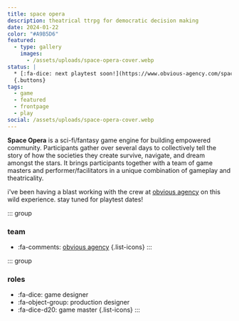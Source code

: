 ```yaml
---
title: space opera
description: theatrical ttrpg for democratic decision making
date: 2024-01-22
color: "#A9B5D6"
featured:
  - type: gallery
    images:
      - /assets/uploads/space-opera-cover.webp
status: |
  * [:fa-dice: next playtest soon!](https://www.obvious-agency.com/space-opera)
  {.buttons}
tags:
  - game
  - featured
  - frontpage
  - play
social: /assets/uploads/space-opera-cover.webp
---
```

**Space Opera** is a sci-fi/fantasy game engine for building empowered community. Participants gather over several days to collectively tell the story of how the societies they create survive, navigate, and dream amongst the stars. It brings participants together with a team of game masters and performer/facilitators in a unique combination of gameplay and theatricality.

i've been having a blast working with the crew at [obvious agency](https://www.obvious-agency.com/) on this wild experience. stay tuned for playtest dates!

<div class="grid-medium">

::: group
### team
* :fa-comments: [obvious agency](https://www.obvious-agency.com/)
{.list-icons}
:::

::: group
### roles
* :fa-dice: game designer
* :fa-object-group: production designer
* :fa-dice-d20: game master 
{.list-icons}
:::

</div>